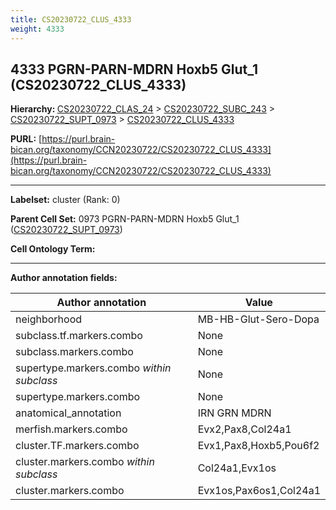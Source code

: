 ```yaml
---
title: CS20230722_CLUS_4333
weight: 4333
---
```

## 4333 PGRN-PARN-MDRN Hoxb5 Glut_1 (CS20230722_CLUS_4333)
<b>Hierarchy: </b>
[CS20230722_CLAS_24](../CS20230722_CLAS_24) >
[CS20230722_SUBC_243](../CS20230722_SUBC_243) >
[CS20230722_SUPT_0973](../CS20230722_SUPT_0973) >
[CS20230722_CLUS_4333](../CS20230722_CLUS_4333)

**PURL:** [https://purl.brain-bican.org/taxonomy/CCN20230722/CS20230722_CLUS_4333](https://purl.brain-bican.org/taxonomy/CCN20230722/CS20230722_CLUS_4333)

---


**Labelset:** cluster (Rank: 0)

**Parent Cell Set:** 0973 PGRN-PARN-MDRN Hoxb5 Glut_1 ([CS20230722_SUPT_0973](../CS20230722_SUPT_0973))



**Cell Ontology Term:** 

[MARKER GENES.]: #


---

[TRANSFERRED ANNOTATIONS.]: #


[AUTHOR ANNOTATION FIELDS.]: #


**Author annotation fields:**

| Author annotation | Value |
|-------------------|-------|
|neighborhood|MB-HB-Glut-Sero-Dopa|
|subclass.tf.markers.combo|None|
|subclass.markers.combo|None|
|supertype.markers.combo _within subclass_|None|
|supertype.markers.combo|None|
|anatomical_annotation|IRN GRN MDRN|
|merfish.markers.combo|Evx2,Pax8,Col24a1|
|cluster.TF.markers.combo|Evx1,Pax8,Hoxb5,Pou6f2|
|cluster.markers.combo _within subclass_|Col24a1,Evx1os|
|cluster.markers.combo|Evx1os,Pax6os1,Col24a1|
